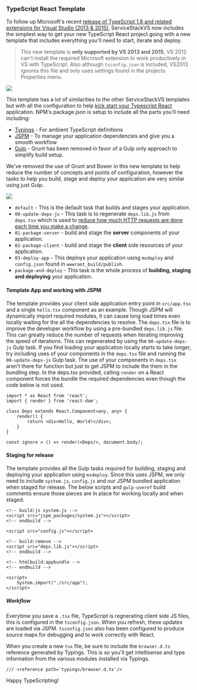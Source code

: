 ### TypeScript React Template
To follow up Microsoft's recent [release of TypeScript 1.8 and related extensions for Visual Studio (2013 & 2015)](https://github.com/Microsoft/TypeScript/releases), ServiceStackVS now includes the simplest way to get your new TypeScript React project going with a new template that includes everything you'll need to start, iterate and deploy. 
> This new template is **only supported by VS 2013 and 2015**, VS 2012 can't install the required Microsoft extension to work productively in VS with TypeScript. Also although `tsconfig.json` is included, VS2013 ignores this file and only uses settings found in the projects Properties menu.

![](https://raw.githubusercontent.com/ServiceStack/Assets/master/img/release-notes/typescript-react-jspm-banner.png)

This template has a lot of similarities to the other ServiceStackVS templates but with all the configuration to help [kick start your Typescript React](https://github.com/ServiceStackApps/typescript-redux#start-typescripting) application. NPM's package.json is setup to include all the parts you'll need including:

- [Typings](https://github.com/typings/typings) - For ambient TypeScript definitions
- [JSPM](http://jspm.io/) - To manage your application dependencies and give you a smooth workflow
- [Gulp](http://gulpjs.com/) - Grunt has been removed in favor of a Gulp only approach to simplify build setup.

We've removed the use of Grunt and Bower in this new template to help reduce the number of concepts and points of configuration, however the tasks to help you build, stage and deploy your application are very similar using just Gulp.

 ![](https://github.com/ServiceStack/Assets/raw/master/img/servicestackvs/ts-template-gulp.png)

- `default` - This is the default task that builds and stages your application.
- `00-update-deps-js` - This task is to regenerate `deps.lib.js` from `deps.tsx` which is used to [reduce how much HTTP requests are done each time you make a change](https://github.com/ServiceStackApps/typescript-redux#preloading-dependencies).
- `01-package-server` - build and stage the **server** components of your application.
- `02-package-client` - build and stage the **client** side resources of your application.
- `03-deploy-app` - This deploys your application using `msdeploy` and `config.json` found in `wwwroot_build/publish`. 
- `package-and-deploy` - This task is the whole process of **building, staging and deploying** your application.

#### Template App and working with JSPM

The template provides your client side application entry point in `src/app.tsx` and a single `hello.tsx` component as an example. Though JSPM will dynamically import required modules, it can cause long load times even locally waiting for the all the dependencies to resolve. The `deps.tsx` file is to improve the developer workflow by using a pre-bundled `deps.lib.js` file. This can greatly reduce the number of requests when iterating improving the speed of iterations. This can regenerated by using the `00-update-deps-js` Gulp task. If you find loading your application locally starts to take longer, try including uses of your components in the `deps.tsx` file and running the `00-update-deps-js` Gulp task. The use of your components in `deps.tsx` aren't there for function but just to get JSPM to include the them in the bundling step. In the deps.tsx provided, calling `render` on a React component forces the bundle the required dependencies even though the code below is not used.

```
import * as React from 'react';
import { render } from 'react-dom';

class Deps extends React.Component<any, any> {
    render() {
        return <div>Hello, World!</div>;
    }
}

const ignore = () => render(<Deps/>, document.body);
```

#### Staging for release
The template provides all the Gulp tasks required for building, staging and deploying your application using `msdeploy`. Since this uses JSPM, we only need to include `system.js`, `config.js` and our JSPM bundled application when staged for release. The below scripts and `gulp-useref` build comments ensure those pieces are in place for working locally and when staged.

```
<!-- build:js system.js -->
<script src="jspm_packages/system.js"></script>
<!-- endbuild -->

<script src="config.js"></script>

<!-- build:remove -->
<script src="deps.lib.js"></script>
<!-- endbuild -->

<!-- htmlbuild:appbundle -->
<!-- endbuild -->

<script>
    System.import("./src/app");
</script>
```

##### Workflow
Everytime you save a `.tsx` file, TypeScript is regnerating client side JS files, this is configured in the `tsconfig.json`. When you refresh, these updates are loaded via JSPM. `tsconfig.json` also has been configured to produce source maps for debugging and to work correctly with React. 

When you create a new `tsx` file, be sure to include the `browser.d.ts` reference generated by Typings. This is so you'll get intellisense and type information from the various modules installed via Typings.
```
/// <reference path='typings/browser.d.ts'/>
```

Happy TypeScripting!

